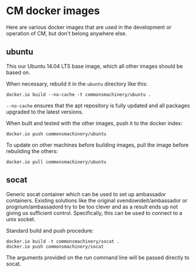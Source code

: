 CM docker images
================

Here are various docker images that are used in the development or
operation of CM, but don't belong anywhere else.

ubuntu
------

This our Ubuntu 14.04 LTS base image, which all other images should
be based on.

When necessary, rebuild it in the `ubuntu` directory like this:

    docker.io build --no-cache -t commonsmachinery/ubuntu .

`--no-cache` ensures that the apt repository is fully updated and all
packages upgraded to the latest versions.

When built and tested with the other images, push it to the docker
index:

    docker.io push commonsmachinery/ubuntu

To update on other machines before building images, pull the image
before rebuilding the others:

    docker.io pull commonsmachinery/ubuntu


socat
-----

Generic socat container which can be used to set up ambassador
containers.  Existing solutions like the original
svendowideit/ambassador or progrium/ambassadord try to be too clever
and as a result ends up not giving us sufficient control.
Specifically, this can be used to connect to a unix socket.

Standard build and push procedure:

    docker.io build -t commonsmachinery/socat .
    docker.io push commonsmachinery/socat

The arguments provided on the run command line will be passed directly
to socat.

